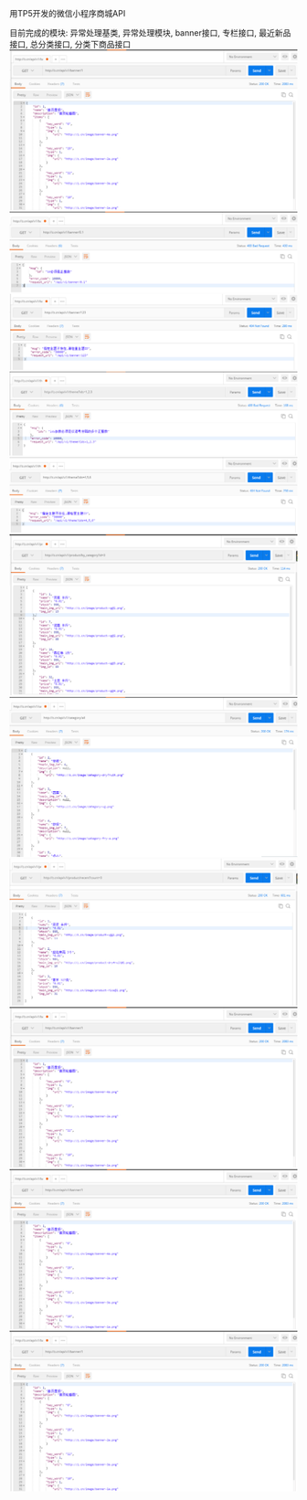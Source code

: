用TP5开发的微信小程序商城API

目前完成的模块:
异常处理基类,
异常处理模块,
banner接口,
专栏接口,
最近新品接口,
总分类接口,
分类下商品接口
![](https://github.com/lovedly/php/blob/master/tp5api/images/banner%E6%8E%A5%E5%8F%A3.png "banner接口")
![](https://github.com/lovedly/php/blob/master/tp5api/images/banner%E6%8E%A5%E5%8F%A3%E6%95%B0%E6%8D%AE%E9%AA%8C%E8%AF%811.png "banner接口数据验证1")
![](https://github.com/lovedly/php/blob/master/tp5api/images/banner%E6%8E%A5%E5%8F%A3%E6%95%B0%E6%8D%AE%E9%AA%8C%E8%AF%812.png "banner接口数据验证2")
![](https://github.com/lovedly/php/blob/master/tp5api/images/%E4%B8%93%E6%A0%8F%E6%8E%A5%E5%8F%A3%E9%AA%8C%E8%AF%811.png "专栏接口验证1")
![](https://github.com/lovedly/php/blob/master/tp5api/images/%E4%B8%93%E6%A0%8F%E6%8E%A5%E5%8F%A3%E9%AA%8C%E8%AF%812.png "专栏接口验证2")
![](https://github.com/lovedly/php/blob/master/tp5api/images/%E5%88%86%E7%B1%BB%E4%B8%8B%E5%95%86%E5%93%81%E6%8E%A5%E5%8F%A3.png "分类下商品接口")
![](https://github.com/lovedly/php/blob/master/tp5api/images/%E6%80%BB%E5%88%86%E7%B1%BB%E6%8E%A5%E5%8F%A3.png "总分类接口")
![](https://github.com/lovedly/php/blob/master/tp5api/images/%E6%9C%80%E8%BF%91%E6%96%B0%E5%93%81%E6%8E%A5%E5%8F%A3.png "最近新品接口")
![](https://github.com/lovedly/php/blob/master/tp5api/images/banner%E6%8E%A5%E5%8F%A3.png "banner接口")
![](https://github.com/lovedly/php/blob/master/tp5api/images/banner%E6%8E%A5%E5%8F%A3.png "banner接口")
![](https://github.com/lovedly/php/blob/master/tp5api/images/banner%E6%8E%A5%E5%8F%A3.png "banner接口")
